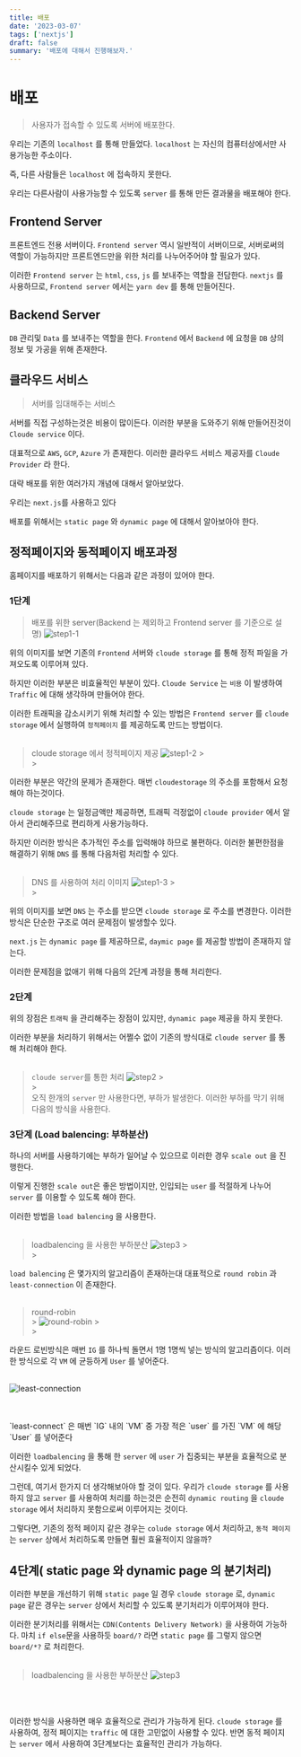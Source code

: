 ```yaml
---
title: 배포
date: '2023-03-07'
tags: ['nextjs']
draft: false
summary: '배포에 대해서 진행해보자.'
---
```


# 배포

> 사용자가 접속할 수 있도록 서버에 배포한다.

우리는 기존의 `localhost` 를 통해 만들었다.
`localhost` 는 자신의 컴퓨터상에서만 사용가능한 주소이다.

즉, 다른 사람들은 `localhost` 에 접속하지 못한다.

우리는 다른사람이 사용가능할 수 있도록 `server` 를 통해 만든 결과물을 배포해야 한다.

## Frontend Server

프론트엔드 전용 서버이다.
`Frontend server` 역시 일반적이 서버이므로, 서버로써의 역할이 가능하지만 프론트엔드만을 위한 처리를 나누어주어야 할 필요가 있다.

이러한 `Frontend server` 는 `html`, `css`, `js` 를 보내주는 역할을 전담한다.
`nextjs` 를 사용하므로, `Frontend server` 에서는 `yarn dev` 를 통해 만들어진다.

## Backend Server

`DB` 관리및 `Data` 를 보내주는 역할을 한다.
`Frontend` 에서 `Backend` 에 요청을 `DB` 상의 정보 및 가공을 위해 존재한다.

## 클라우드 서비스

> 서버를 임대해주는 서비스

서버를 직접 구성하는것은 비용이 많이든다.
이러한 부분을 도와주기 위해 만들어진것이 `Cloude service` 이다.

대표적으로 `AWS`, `GCP`, `Azure` 가 존재한다.
이러한 클라우드 서비스 제공자를 `Cloude Provider` 라 한다.

대략 배포를 위한 여러가지 개념에 대해서 알아보았다.

우리는 `next.js`를 사용하고 있다

배포를 위해서는 `static page` 와 `dynamic page` 에 대해서 알아보아야 한다.

## 정적페이지와 동적페이지 배포과정

홈페이지를 배포하기 위해서는 다음과 같은 과정이 있어야 한다.

### 1단계

> 배포를 위한 server(Backend 는 제외하고 Frontend server 를 기준으로 설명)
> ![step1-1](/public/static/images/2023-03/step1-1.svg)

위의 이미지를 보면 기존의 `Frontend` 서버와 `cloude storage` 를 통해 정적 파일을 가져오도록 이루어져 있다.

하지만 이러한 부분은 비효율적인 부분이 있다.
`Cloude Service` 는 `비용` 이 발생하여 `Traffic` 에 대해 생각하며 만들어야 한다.

이러한 트래픽을 감소시키기 위해 처리할 수 있는 방법은 `Frontend server` 를 `cloude storage` 에서 실행하여 `정적페이지` 를 제공하도록 만드는 방법이다.
</br>
</br>

> cloude storage 에서 정적페이지 제공
> ![step1-2](/public/static/images/2023-03/step1-2.svg) > </br> > </br>

이러한 부분은 약간의 문제가 존재한다.
매번 `cloudestorage` 의 주소를 포함해서 요청해야 하는것이다.

`cloude storage` 는 일정금액만 제공하면, 트래픽 걱정없이 `cloude provider` 에서 알아서 관리해주므로 편리하게 사용가능하다.

하지만 이러한 방식은 추가적인 주소를 입력해야 하므로 불편하다.
이러한 불편한점을 해결하기 위해 `DNS` 를 통해 다음처럼 처리할 수 있다.
</br>
</br>

> DNS 를 사용하여 처리 이미지
> ![step1-3](/public/static/images/2023-03/step1-3.svg) > </br> > </br>

위의 이미지를 보면 `DNS` 는 주소를 받으면 `cloude storage` 로 주소를 변경한다.
이러한 방식은 단순한 구조로 여러 문제점이 발생할수 있다.

`next.js` 는 `dynamic page` 를 제공하므로, `daymic page` 를 제공할 방법이 존재하지 않는다.

이러한 문제점을 없애기 위해 다음의 2단계 과정을 통해 처리한다.

### 2단계

위의 장점은 `트래픽` 을 관리해주는 장점이 있지만, `dynamic page` 제공을 하지 못한다.

이러한 부분을 처리하기 위해서는 어쩔수 없이 기존의 방식대로 `cloude server` 를 통해 처리해야 한다.
</br>
</br>

> `cloude server`를 통한 처리
> ![step2](/public/static/images/2023-03/step2.svg) > </br> > </br>
> 오직 한개의 `server` 만 사용한다면, 부하가 발생한다.
> 이러한 부하를 막기 위해 다음의 방식을 사용한다.

### 3단계 (Load balencing: 부하분산)

하나의 서버를 사용하기에는 부하가 일어날 수 있으므로 이러한 경우 `scale out` 을 진행한다.

이렇게 진행한 `scale out`은 좋은 방법이지만, 인입되는 `user` 를 적절하게 나누어 `server` 를 이용할 수 있도록 해야 한다.

이러한 방법을 `load balencing` 을 사용한다.
</br>
</br>

> loadbalencing 을 사용한 부하분산
> ![step3](/public/static/images/2023-03/step3.svg) > </br> > </br>

`load balencing` 은 몇가지의 알고리즘이 존재하는대 대표적으로 `round robin` 과 `least-connection` 이 존재한다.
</br>
</br>

> round-robin</br> > ![round-robin](/public/static/images/2023-03/round-robin.svg) > </br> > </br>

라운드 로빈방식은 매번 `IG` 를 하나씩 돌면서 1명 1명씩 넣는 방식의 알고리즘이다.
이러한 방식으로 각 `VM` 에 균등하게 `User` 를 넣어준다.
</br>
</br>

![least-connection](/public/static/images/2023-03/least-connection.svg)

</br>
</br>
`least-connect` 은 매번 `IG` 내의 `VM` 중 가장 적은 `user` 를 가진 `VM` 에 해당 `User` 를 넣어준다

이러한 `loadbalencing` 을 통해 한 `server` 에 `user` 가 집중되는 부분을 효율적으로 분산시킬수 있게 되었다.

그런데, 여기서 한가지 더 생각해보아야 할 것이 있다.
우리가 `cloude storage` 를 사용하지 않고 `server` 를 사용하여 처리를 하는것은 순전히 `dynamic routing` 을 `cloude storage` 에서 처리하지 못함으로써 이루어지는 것이다.

그렇다면, 기존의 정적 페이지 같은 경우는 `colude storage` 에서 처리하고, `동적 페이지` 는 `server` 상에서 처리하도록 만들면 훨씬 효율적이지 않을까?

## 4단계( static page 와 dynamic page 의 분기처리)

이러한 부분을 개선하기 위해 `static page` 일 경우 `cloude storage` 로, `dynamic page` 같은 경우는 `server` 상에서 처리할 수 있도록 분기처리가 이루어져야 한다.

이러한 분기처리를 위해서는 `CDN(Contents Delivery Network)` 을 사용하여 가능하다.
마치 `if else`문을 사용하듯 `board/?` 라면 `static page` 를 그렇지 않으면 `board/*?` 로 처리한다.
</br>
</br>

> loadbalencing 을 사용한 부하분산
> ![step3](/public/static/images/2023-03/step4.svg)

</br>
</br>

이러한 방식을 사용하면 매우 효율적으로 관리가 가능하게 된다.
`cloude storage` 를 사용하여, 정적 페이지는 `traffic` 에 대한 고민없이 사용할 수 있다. 반면 동적 페이지는 `server` 에서 사용하여 3단계보다는 효율적인 관리가 가능하다.
